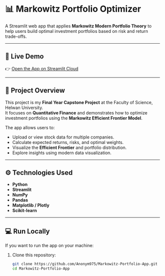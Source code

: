 # 📊 Markowitz Portfolio Optimizer

A Streamlit web app that applies **Markowitz Modern Portfolio Theory** to help users build optimal investment portfolios based on risk and return trade-offs.

---

## 🚀 Live Demo
👉 [Open the App on Streamlit Cloud](https://markowitz-portfolio-app-anonym975.streamlit.app)

---

## 🧠 Project Overview
This project is my **Final Year Capstone Project** at the Faculty of Science, Helwan University.  
It focuses on **Quantitative Finance** and demonstrates how to optimize investment portfolios using the **Markowitz Efficient Frontier Model**.

The app allows users to:
- Upload or view stock data for multiple companies.
- Calculate expected returns, risks, and optimal weights.
- Visualize the **Efficient Frontier** and portfolio distribution.
- Explore insights using modern data visualization.

---

## ⚙️ Technologies Used
- **Python**
- **Streamlit**
- **NumPy**
- **Pandas**
- **Matplotlib / Plotly**
- **Scikit-learn**

---

## 💻 Run Locally

If you want to run the app on your machine:

1. Clone this repository:
   ```bash
   git clone https://github.com/Anonym975/Markowitz-Portfolio-App.git
   cd Markowitz-Portfolio-App
